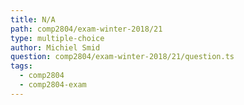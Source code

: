 ```yaml
---
title: N/A
path: comp2804/exam-winter-2018/21
type: multiple-choice
author: Michiel Smid
question: comp2804/exam-winter-2018/21/question.ts
tags:
  - comp2804
  - comp2804-exam
---
```

